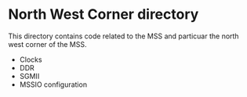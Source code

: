 # North West Corner directory

This directory contains code related to the MSS and particuar the north west
corner of the MSS.

-   Clocks
-   DDR
-   SGMII
-   MSSIO configuration
